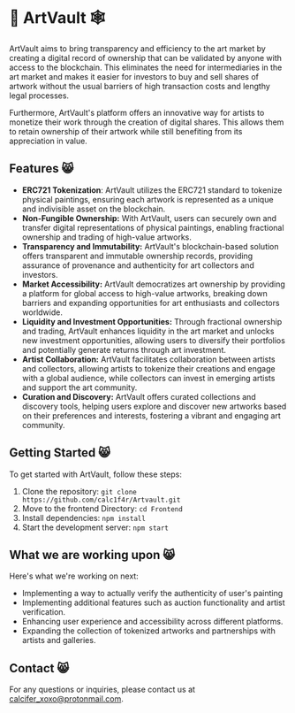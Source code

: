 # 🎨 ArtVault 🕸️

ArtVault aims to bring transparency and efficiency to the art market by creating a digital record of ownership that can be validated by anyone with access to the blockchain. This eliminates the need for intermediaries in the art market and makes it easier for investors to buy and sell shares of artwork without the usual barriers of high transaction costs and lengthy legal processes.

Furthermore, ArtVault's platform offers an innovative way for artists to monetize their work through the creation of digital shares. This allows them to retain ownership of their artwork while still benefiting from its appreciation in value.

## Features 😸

- **ERC721 Tokenization**: ArtVault utilizes the ERC721 standard to tokenize physical paintings, ensuring each artwork is represented as a unique and indivisible asset on the blockchain.
- **Non-Fungible Ownership:** With ArtVault, users can securely own and transfer digital representations of physical paintings, enabling fractional ownership and trading of high-value artworks.
- **Transparency and Immutability:** ArtVault's blockchain-based solution offers transparent and immutable ownership records, providing assurance of provenance and authenticity for art collectors and investors.
- **Market Accessibility:** ArtVault democratizes art ownership by providing a platform for global access to high-value artworks, breaking down barriers and expanding opportunities for art enthusiasts and collectors worldwide.
- **Liquidity and Investment Opportunities:** Through fractional ownership and trading, ArtVault enhances liquidity in the art market and unlocks new investment opportunities, allowing users to diversify their portfolios and potentially generate returns through art investment.
- **Artist Collaboration:** ArtVault facilitates collaboration between artists and collectors, allowing artists to tokenize their creations and engage with a global audience, while collectors can invest in emerging artists and support the art community.
- **Curation and Discovery:** ArtVault offers curated collections and discovery tools, helping users explore and discover new artworks based on their preferences and interests, fostering a vibrant and engaging art community.

## Getting Started 😸

To get started with ArtVault, follow these steps:

1. Clone the repository: `git clone https://github.com/calc1f4r/Artvault.git`
2. Move to the frontend Directory: `cd Frontend`
3. Install dependencies: `npm install`
4. Start the development server: `npm start`

## What we are working upon 😸

Here's what we're working on next:

- Implementing a way to actually verify the authenticity of user's painting
- Implementing additional features such as auction functionality and artist verification.
- Enhancing user experience and accessibility across different platforms.
- Expanding the collection of tokenized artworks and partnerships with artists and galleries.

## Contact 😸

For any questions or inquiries, please contact us at [calcifer_xoxo@protonmail.com](mailto:calcifer_xoxo@protonmail.com).
